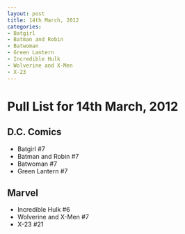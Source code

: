 ```yaml
---
layout: post
title: 14th March, 2012
categories:
- Batgirl
- Batman and Robin
- Batwoman
- Green Lantern
- Incredible Hulk
- Wolverine and X-Men
- X-23
---
```


# Pull List for 14th March, 2012

## D.C. Comics

* Batgirl #7
* Batman and Robin #7
* Batwoman #7
* Green Lantern #7

## Marvel

* Incredible Hulk #6
* Wolverine and X-Men #7
* X-23 #21